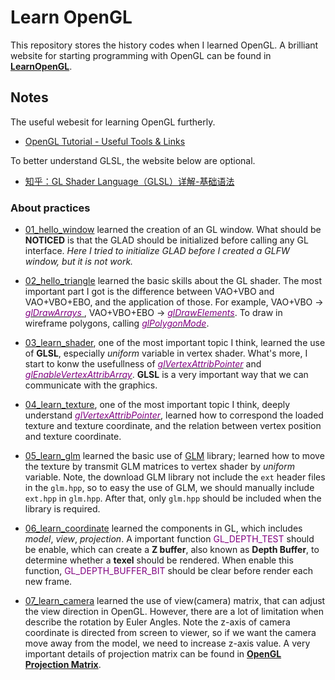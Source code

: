 # Learn OpenGL

This repository stores the history codes when I learned OpenGL.
A brilliant website for starting programming with OpenGL can be found in [<b>LearnOpenGL</b>](https://learnopengl-cn.github.io/).

## Notes

The useful webesit for learning OpenGL furtherly.
- [OpenGL Tutorial - Useful Tools & Links](http://www.opengl-tutorial.org/miscellaneous/useful-tools-links/)

To better understand GLSL, the website below are optional.
- [知乎：GL Shader Language（GLSL）详解-基础语法](https://zhuanlan.zhihu.com/p/349296191)

### About practices

+ [01_hello_window](https://github.com/wlfrii/learn_OpenGL/tree/main/01_hello_window) learned the creation of an GL window. What should be __NOTICED__ is that the GLAD should be initialized before calling any GL interface.
<i>Here I tried to initialize GLAD before I created a GLFW window, but it is not work.</i>

+ [02_hello_triangle](https://github.com/wlfrii/learn_OpenGL/tree/main/02_hello_triangle) learned the basic skills about the GL shader. The most important part I got is the difference between VAO+VBO and VAO+VBO+EBO, and the application of those.
For example, VAO+VBO -> [<font color=purple> _glDrawArrays_ </font>](https://www.khronos.org/registry/OpenGL-Refpages/gl4/html/glDrawArrays.xhtml), VAO+VBO+EBO -> [<font color=purple> _glDrawElements_</font>](https://www.khronos.org/registry/OpenGL-Refpages/gl4/html/glDrawElements.xhtml).
To draw in wireframe polygons, calling [<font color=purple> _glPolygonMode_</font>](https://www.khronos.org/registry/OpenGL-Refpages/gl4/html/glPolygonMode.xhtml).

+ [03_learn_shader](https://github.com/wlfrii/learn_OpenGL/tree/main/03_learn_shader), one of the most important topic I think, learned the use of __GLSL__, especially _uniform_ variable in vertex shader. What's more, I start to konw the usefullness of  [<font color=purple> _glVertexAttribPointer_</font>](https://www.khronos.org/registry/OpenGL-Refpages/gl4/html/glVertexAttribPointer.xhtml) and [<font color=purple> _glEnableVertexAttribArray_</font>](https://www.khronos.org/registry/OpenGL-Refpages/gl4/html/glEnableVertexAttribArray.xhtml).
__GLSL__ is a very important way that we can communicate with the graphics.

+ [04_learn_texture](https://github.com/wlfrii/learn_OpenGL/tree/main/04_learn_texture), one of the most important topic I think, deeply understand [<font color=purple> _glVertexAttribPointer_</font>](https://www.khronos.org/registry/OpenGL-Refpages/gl4/html/glVertexAttribPointer.xhtml), learned how to correspond the loaded texture and texture coordinate, and the relation between vertex position and texture coordinate. 

+ [05_learn_glm](https://github.com/wlfrii/learn_OpenGL/tree/main/05_learn_glm) learned the basic use of [GLM](https://glm.g-truc.net/0.9.8/index.html) library; learned how to move the texture by transmit GLM matrices to vertex shader by _uniform_ variable.
Note, the download GLM library not include the `ext` header files in the `glm.hpp`, so to easy the use of GLM, we should manually include `ext.hpp` in `glm.hpp`. After that, only `glm.hpp` should be included when the library is required.

+ [06_learn_coordinate](https://github.com/wlfrii/learn_OpenGL/tree/main/06_learn_coordinate) learned the components in GL, which includes _model_, _view_, _projection_. 
A important function <font color=purple>GL_DEPTH_TEST</font> should be enable, which can create a __Z buffer__, also known as __Depth Buffer__, to determine whether a __texel__ should be rendered. When enable this function, <font color=purple>GL_DEPTH_BUFFER_BIT</font> should be clear before render each new frame.

+ [07_learn_camera](https://github.com/wlfrii/learn_OpenGL/tree/main/07_learn_camera) learned the use of view(camera) matrix, that can adjust the view direction in OpenGL. However, there are a lot of limitation when describe the rotation by Euler Angles.
Note the z-axis of camera coordinate is directed from screen to viewer, so if we want the camera move away from the model, we need to increase z-axis value.
A very important details of projection matrix can be found in [<b>OpenGL Projection Matrix</b>](http://www.songho.ca/opengl/gl_projectionmatrix.html).